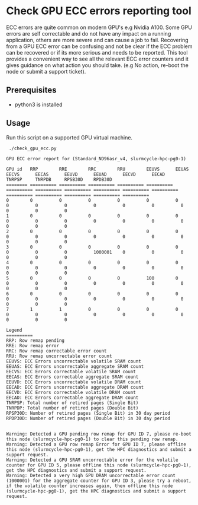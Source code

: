 # Check GPU ECC errors reporting tool

ECC errors are quite common on modern GPU's e.g Nvidia A100. Some GPU errors are self correctable and do not have any impact on a running application, others are more severe and can cause a job to fail. Recovering from a GPU ECC error can be confusing and not be clear if the ECC problem can be recovered or if its more serious and needs to be reported. This tool provides a convenient way to see all the relevant ECC error counters and it gives guidance on what action you should take. (e.g No action, re-boot the node or submit a support ticket). 

## Prerequisites

- python3 is installed

## Usage
Run this script on a supported GPU virtual machine.
```
 ./check_gpu_ecc.py

GPU ECC error report for (Standard_ND96asr_v4, slurmcycle-hpc-pg0-1)

GPU id   RRP        RRE        RRC        RRU        EEUVS      EEUAS      EECVS      EECAS      EEUVD      EEUAD      EECVD      EECAD      TNRPSP     TNRPDB     RPSB30D    RPDB30D
======== ========== ========== ========== ========== ========== ========== ========== ========== ========== ========== ========== ========== ========== ========== ========== ==========
0        0          0          0          0          0          0          0          0          0          0          0          0          0          0          0          0 
1        0          0          0          0          0          0          0          0          0          0          0          0          0          0          0          0 
2        0          0          0          0          0          0          0          0          0          0          0          0          0          0          0          0
3        0          0          0          0          0          0          0          0          0          1000001    0          0          0          0          0          0
4        0          0          0          0          0          0          0          0          0          0          0          0          0          0          0          0
5        0          0          0          0          100        0          0          0          0          0          0          0          0          0          0          0
6        0          0          0          0          0          0          0          0          0          0          0          0          0          0          0          0
7        1          1          0          0          0          0          0          0          0          0          0          0          0          0          0          0 

Legend
==========
RRP: Row remap pending
RRE: Row remap error
RRC: Row remap correctable error count
RRU: Row remap uncorrectable error count
EEUVS: ECC Errors uncorrectable volatile SRAM count
EEUAS: ECC Errors uncorrectable aggregate SRAM count
EECVS: ECC Errors correctable volatile SRAM count
EECAS: ECC Errors correctable aggregate SRAM count
EEUVD: ECC Errors uncorrectable volatile DRAM count
EECAD: ECC Errors uncorrectable aggregate DRAM count
EECVD: ECC Errors correctable volatile DRAM count
EECAD: ECC Errors correctable aggregate DRAM count
TNRPSP: Total number of retired pages (Single Bit)
TNRPDP: Total number of retired pages (Double Bit)
RPSP30D: Number of retired pages (Single Bit) in 30 day period
RPDP30D: Number of retired pages (Double Bit) in 30 day period


Warning: Detected a GPU pending row remap for GPU ID 7, please re-boot this node (slurmcycle-hpc-pg0-1) to clear this pending row remap.
Warning: Detected a GPU row remap Error for GPU ID 7, please offline this node (slurmcycle-hpc-pg0-1), get the HPC diagnostics and submit a support request.
Warning: Detected a GPU SRAM uncorrectable error for the volatile counter for GPU ID 5, please offline this node (slurmcycle-hpc-pg0-1), get the HPC diagnostics and submit a support request.
Warning: Detected a very high GPU DRAM uncorrectable error count (1000001) for the aggregate counter for GPU ID 3, please try a reboot, if the volatile counter increases again, then offline this node (slurmcycle-hpc-pg0-1), get the HPC diagnostics and submit a support request. 
```
